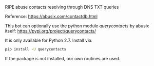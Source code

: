 RIPE abuse contacts resolving through DNS TXT queries

Reference: https://abusix.com/contactdb.html

This bot can optionally use the python module *querycontacts* by abusix itself:
https://pypi.org/project/querycontacts/

It is only available for Python 2.7.
Install via:

```bash
pip install -U querycontacts
```

If the package is not installed, our own routines are used.
